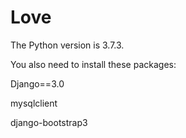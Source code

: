 # Love
The Python version is 3.7.3.

You also need to install these packages:

Django==3.0

mysqlclient

django-bootstrap3

